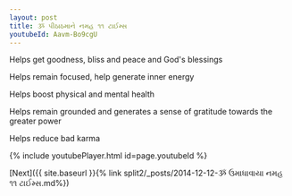 ```yaml
---
layout: post
title: ૐ પીઠાઠમાને નમહ ૧૧ ટાઈમ્સ
youtubeId: Aavm-Bo9cgU
---
```

 
 
Helps get goodness, bliss and peace and God's blessings
 
Helps remain focused, help generate inner energy 
 
Helps boost physical and mental health 
 
Helps remain grounded and generates a sense of gratitude towards the greater power 
 
Helps reduce bad karma
 
 
 
 


{% include youtubePlayer.html id=page.youtubeId %}
 
[Next]({{ site.baseurl }}{% link  split2/_posts/2014-12-12-ૐ ઉમાધાવાયા નમહ ૧૧ ટાઈમ્સ.md%})
 
